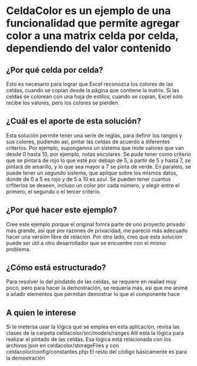 # CeldaColor es un ejemplo de una funcionalidad que permite agregar color a una matrix celda por celda, dependiendo del valor contenido

## ¿Por qué celda por celda?
Esto es necesario para lograr que Excel reconozca los colores de las celdas, cuando se copian desde la página que contiene la matrix. Si las celdas se colorean con una hoja de estilos, cuando se copian, Excel sólo recibe los valores, pero los colores se pierden.

## ¿Cuál es el aporte de esta solución?
Esta solución permite tener una serie de reglas, para definir los rangos y sus colores, pudiendo así, pintar las celdas de acuerdo a diferentes criterios. Por ejemplo, supongamos un sistema que mide valores que van desde 0 hasta 10, por ejemplo, notas escolares. Se pude tener como criterio que se pintará de rojo lo que esté por debajo de 5, a partir de 5 y hasta 7, se pintará de amarillo, y lo que sea mayor a 7 se pinta de verde. En paralelo, se puede tener un segundo sistema, que aplique sobre los mismos datos, donde de 0 a 5 es rojo y de 5 a 10 es azul. Se pueden tener cuantos crfiterios se deseen, incluso un color por cada número, y elegir entre el primero, el segundo o el tercer criterio.

## ¿Por qué hacer este ejemplo?
Cree este ejemplo porque el original fomra parte de uno proyecto privado más grande, así que por razones de privacidad, me pareció más adecuado hacer una versión libre de relación. Por otro lado, creo que esta solución puede ser útil a otro desarrollador que se encuentre con el mismo problema.

## ¿Cómo está estructurado?
Para resolver lo del pindatdo de las celdas, se requiere en realiad muy poco, pero para hacer la demostración, se requería más, así que me animé a añadir elementos que permitan demostrar lo que el componente hace

## A quien le interese 
Si te inetersa usar la lógica que se emplea en esta aplicación, revisa las clases de la carpeta celdacolor/src/models/ranges Allí está la lógica para realizar el pintado de las celdas. Esa lógica está relacionada con los archivos json en celdacolor/storageFiles y con celdacolor/config/constantes.php
El resto del código básicamente es para la demostración





